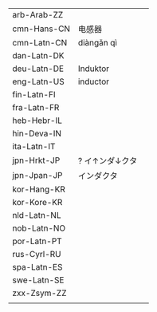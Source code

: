 | | | |
|-|-|-|
| arb-Arab-ZZ |  |  |
| cmn-Hans-CN | 电感器 |  |
| cmn-Latn-CN | diàngǎn qì |  |
| dan-Latn-DK |  |  |
| deu-Latn-DE | Induktor |  |
| eng-Latn-US | inductor |  |
| fin-Latn-FI |  |  |
| fra-Latn-FR |  |  |
| heb-Hebr-IL |  |  |
| hin-Deva-IN |  |  |
| ita-Latn-IT |  |  |
| jpn-Hrkt-JP | ? イ↑ンダ↓クタ |  |
| jpn-Jpan-JP | インダクタ |  |
| kor-Hang-KR |  |  |
| kor-Kore-KR |  |  |
| nld-Latn-NL |  |  |
| nob-Latn-NO |  |  |
| por-Latn-PT |  |  |
| rus-Cyrl-RU |  |  |
| spa-Latn-ES |  |  |
| swe-Latn-SE |  |  |
| zxx-Zsym-ZZ |  |  |
|  |  |  |
